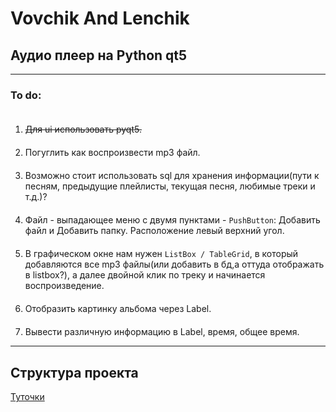 Vovchik And Lenchik
================
Аудио плеер на Python qt5
-------------------------------

***

<style>
    .spaces li{
        padding-top: 20px;
    }
</style>

### To do:
<ol type="1" class="spaces">
    <li>
        <s>Для ui использовать pyqt5.</s>
    </li>
    <li>
        Погуглить как воспроизвести mp3 файл.
    </li>
    <li>
        Возможно стоит использовать sql для хранения информации(пути к песням, предыдущие плейлисты, текущая песня, любимые треки и т.д.)?
    </li>
    <li>
        Файл - выпадающее меню с двумя пунктами - <code>PushButton</code>: Добавить файл и Добавить папку. Расположение левый верхний угол.
    </li>
    <li>
        В графическом окне нам нужен <code>ListBox / TableGrid</code>, в который добавляются все mp3 файлы(или добавить в бд,а оттуда отображать в listbox?), а далее двойной клик по треку и начинается воспроизведение.
    </li>
    <li>
        Отобразить картинку альбома через Label.
    </li>
    <li>
        Вывести различную информацию в Label, время, общее время.
    </li>
</ol>


***
## Структура проекта

<a href="https://ufasatu-my.sharepoint.com/:w:/g/personal/samorodov_vladimir_net_ugatu_su/ESwvutoDrwdKkX1w7pzSPZoBHI7RwFX_eUObc8dlw1JtgQ?e=chiOjl">
    Туточки
</a>